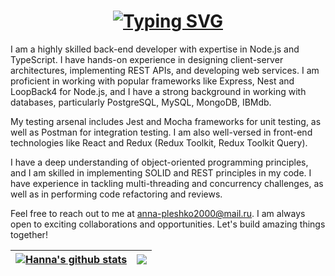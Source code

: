 <!--
**HannaPleshko/HannaPleshko** is a ✨ _special_ ✨ repository because its `README.md` (this file) appears on your GitHub profile.

Here are some ideas to get you started:

- 🔭 I’m currently working on ...
- 🌱 I’m currently learning ...
- 👯 I’m looking to collaborate on ...
- 🤔 I’m looking for help with ...
- 💬 Ask me about ...
- 📫 How to reach me: ...
- 😄 Pronouns: ...
- ⚡ Fun fact: ...
-->
<h1 align="center"><a href="https://git.io/typing-svg"><img src="https://readme-typing-svg.demolab.com?font=Fira+Code&size=24&pause=1000&color=000000&width=435&lines=Hi+there%2C+I'm+Hanna" alt="Typing SVG" /></a> 
</h1>  
  
I am a highly skilled back-end developer with expertise in Node.js and TypeScript. I have hands-on experience in designing client-server architectures, implementing REST APIs, and developing web services. I am proficient in working with popular frameworks like Express, Nest and LoopBack4 for Node.js, and I have a strong background in working with databases, particularly PostgreSQL, MySQL, MongoDB, IBMdb.

My testing arsenal includes Jest and Mocha frameworks for unit testing, as well as Postman for integration testing. I am also well-versed in front-end technologies like React and Redux (Redux Toolkit, Redux Toolkit Query).

I have a deep understanding of object-oriented programming principles, and I am skilled in implementing SOLID and REST principles in my code. I have experience in tackling multi-threading and concurrency challenges, as well as in performing code refactoring and reviews.
 
Feel free to reach out to me at anna-pleshko2000@mail.ru. I am always open to exciting collaborations and opportunities. Let's build amazing things together!



| <a href="https://github.com/hannapleshko/github-readme-stats"><img align="center" src="https://github-readme-stats.vercel.app/api?username=hannapleshko&show_icons=true&include_all_commits=true&theme=buefy&hide_border=true" alt="Hanna's github stats" /></a> | <a href="https://github.com/hannapleshko/github-readme-stats"><img align="center" src="https://github-readme-stats.vercel.app/api/top-langs/?username=hannapleshko&layout=compact&theme=buefy&hide_border=true" /></a> |
| ------------- | ------------- |


